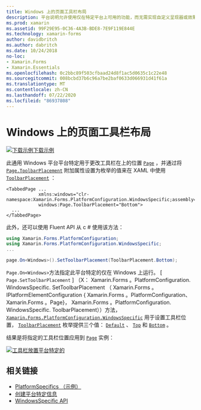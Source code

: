 ```yaml
---
title: Windows 上的页面工具栏布局
description: 平台说明允许使用仅在特定平台上可用的功能，而无需实现自定义呈现器或效果。 本文介绍如何使用 Windows 平台特定的，该平台更改了页面上工具栏的位置。
ms.prod: xamarin
ms.assetid: 99F29E95-0C36-4A3B-BDE8-7E9F119E844E
ms.technology: xamarin-forms
author: davidbritch
ms.author: dabritch
ms.date: 10/24/2018
no-loc:
- Xamarin.Forms
- Xamarin.Essentials
ms.openlocfilehash: 0c2bbc89f503cfbaad24d8f1ac5d0635c1c22e48
ms.sourcegitcommit: 008bcbd37b6c96a7be2baf0633d066931d41f61a
ms.translationtype: MT
ms.contentlocale: zh-CN
ms.lasthandoff: 07/22/2020
ms.locfileid: "86937808"
---
```

# <a name="page-toolbar-placement-on-windows"></a>Windows 上的页面工具栏布局

[![下载示例](~/media/shared/download.png)下载示例](https://docs.microsoft.com/samples/xamarin/xamarin-forms-samples/userinterface-platformspecifics)

此通用 Windows 平台平台特定用于更改工具栏在上的位置 [`Page`](xref:Xamarin.Forms.Page) ，并通过将 [`Page.ToolbarPlacement`](xref:Xamarin.Forms.PlatformConfiguration.WindowsSpecific.Page.ToolbarPlacementProperty) 附加属性设置为枚举的值来在 XAML 中使用 [`ToolbarPlacement`](xref:Xamarin.Forms.PlatformConfiguration.WindowsSpecific.ToolbarPlacement) ：

```xaml
<TabbedPage ...
            xmlns:windows="clr-namespace:Xamarin.Forms.PlatformConfiguration.WindowsSpecific;assembly=Xamarin.Forms.Core"
            windows:Page.ToolbarPlacement="Bottom">
  ...
</TabbedPage>
```

此外，还可以使用 Fluent API 从 c # 使用该方法：

```csharp
using Xamarin.Forms.PlatformConfiguration;
using Xamarin.Forms.PlatformConfiguration.WindowsSpecific;
...

page.On<Windows>().SetToolbarPlacement(ToolbarPlacement.Bottom);
```

`Page.On<Windows>`方法指定此平台特定的仅在 Windows 上运行。 [ `Page.SetToolbarPlacement` ] （X： Xamarin.Forms 。PlatformConfiguration. WindowsSpecific. SetToolbarPlacement （ Xamarin.Forms 。IPlatformElementConfiguration { Xamarin.Forms 。PlatformConfiguration、 Xamarin.Forms 。Page}， Xamarin.Forms 。PlatformConfiguration. WindowsSpecific. ToolbarPlacement））方法， [`Xamarin.Forms.PlatformConfiguration.WindowsSpecific`](xref:Xamarin.Forms.PlatformConfiguration.WindowsSpecific) 用于设置工具栏位置， [`ToolbarPlacement`](xref:Xamarin.Forms.PlatformConfiguration.WindowsSpecific.ToolbarPlacement) 枚举提供三个值： [`Default`](xref:Xamarin.Forms.PlatformConfiguration.WindowsSpecific.ToolbarPlacement.Default) 、 [`Top`](xref:Xamarin.Forms.PlatformConfiguration.WindowsSpecific.ToolbarPlacement.Top) 和 [`Bottom`](xref:Xamarin.Forms.PlatformConfiguration.WindowsSpecific.ToolbarPlacement.Bottom) 。

结果是将指定的工具栏位置应用到 [`Page`](xref:Xamarin.Forms.Page) 实例：

[![工具栏放置平台特定的](page-toolbar-placement-images/toolbar-placement.png)](page-toolbar-placement-images/toolbar-placement-large.png#lightbox "工具栏放置平台特定的")

## <a name="related-links"></a>相关链接

- [PlatformSpecifics （示例）](https://docs.microsoft.com/samples/xamarin/xamarin-forms-samples/userinterface-platformspecifics)
- [创建平台特定信息](~/xamarin-forms/platform/platform-specifics/index.md#creating-platform-specifics)
- [WindowsSpecific API](xref:Xamarin.Forms.PlatformConfiguration.WindowsSpecific)
